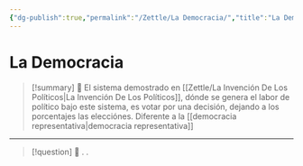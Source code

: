 ```yaml
---
{"dg-publish":true,"permalink":"/Zettle/La Democracia/","title":"La Democracia","created":"Tuesday, 2023-09-26, 11:04:21 am","updated":"2023-09-26T11:05"}
---
```



# La Democracia

> [!summary] 🧠
> El sistema demostrado en [[Zettle/La Invención De Los Políticos\|La Invención De Los Políticos]], dónde se genera el labor de político bajo este sistema, es votar por una decisión, dejando a los porcentajes las elecciónes.
> Diferente a la [[democracia representativa\|democracia representativa]]

- - - 
> [!question] 🔗
> .
> .
